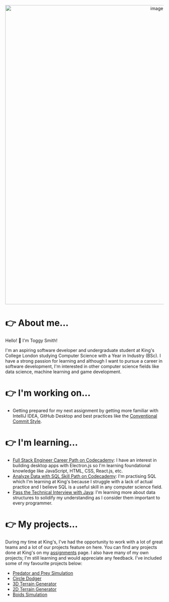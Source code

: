 <p align = "center"><img width="948" alt="image" src="https://user-images.githubusercontent.com/61121030/156783413-7a186f9f-d261-43f6-88d0-894c97ed22b2.png"></p>

# 👉 About me...

Hello! 👋 I'm Toggy Smith!

I'm an aspiring software developer and undergraduate student at King's College London studying Computer Science with a Year in Industry (BSc). I have a strong passion for learning and although I want to pursue a career in software development, I'm interested in other computer science fields like data science, machine learning and game development.

# 👉 I'm working on...

- Getting prepared for my next assignment by getting more familiar with IntelliJ IDEA, GitHub Desktop and best practices like the [Conventional Commit Style](https://www.conventionalcommits.org/en/v1.0.0/).

# 👉 I'm learning...

- [Full Stack Engineer Career Path on Codecademy](https://www.codecademy.com/learn/paths/full-stack-engineer-career-path): I have an interest in building desktop apps with Electron.js so I'm learning foundational knowledge like JavaScript, HTML, CSS, React.js, etc.
- [Analyze Data with SQL Skill Path on Codecademy](https://www.codecademy.com/learn/paths/analyze-data-with-sql): I'm practising SQL which I'm learning at King's because I struggle with a lack of actual practice and I believe SQL is a useful skill in any computer science field.
- [Pass the Technical Interview with Java](https://www.codecademy.com/learn/paths/pass-the-technical-interview-with-java): I'm learning more about data structures to solidify my understanding as I consider them important to every programmer.

# 👉 My projects...

During my time at King's, I've had the opportunity to work with a lot of great teams and a lot of our projects feature on here. You can find any projects done at King's on my [assignments](https://github.com/toggysmith/toggysmith/blob/main/assignments.md) page. I also have many of my own projects; I'm still learning and would appreciate any feedback. I've included some of my favourite projects below:

- [Predator and Prey Simulation](https://github.com/toggysmith/predator-and-prey-simulation)
- [Circle Dodger](https://github.com/toggysmith/Circle-Dodger)
- [3D Terrain Generator](https://github.com/toggysmith/3D-Terrain-Generator)
- [2D Terrain Generator](https://github.com/toggysmith/2D-Terrain-Generator)
- [Boids Simulation](https://github.com/toggysmith/Boids-Simulation)
